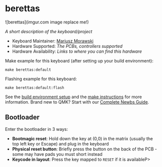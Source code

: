 # berettas

![berettas](imgur.com image replace me!)

_A short description of the keyboard/project_

- Keyboard Maintainer: [Mariusz Morawski](https://github.com/marmor157)
- Hardware Supported: _The PCBs, controllers supported_
- Hardware Availability: _Links to where you can find this hardware_

Make example for this keyboard (after setting up your build environment):

    make berettas:default

Flashing example for this keyboard:

    make berettas:default:flash

See the [build environment setup](https://docs.qmk.fm/#/getting_started_build_tools) and the [make instructions](https://docs.qmk.fm/#/getting_started_make_guide) for more information. Brand new to QMK? Start with our [Complete Newbs Guide](https://docs.qmk.fm/#/newbs).

## Bootloader

Enter the bootloader in 3 ways:

- **Bootmagic reset**: Hold down the key at (0,0) in the matrix (usually the top left key or Escape) and plug in the keyboard
- **Physical reset button**: Briefly press the button on the back of the PCB - some may have pads you must short instead
- **Keycode in layout**: Press the key mapped to `RESET` if it is availableP>
